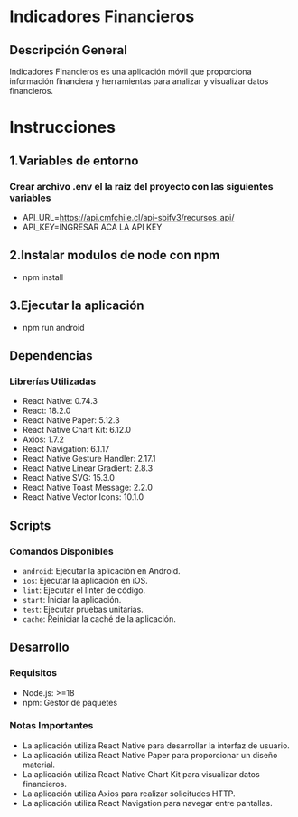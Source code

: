 # Indicadores Financieros

## Descripción General
Indicadores Financieros es una aplicación móvil que proporciona información financiera y herramientas para analizar y visualizar datos financieros.

# Instrucciones
## 1.Variables de entorno
### Crear archivo .env el la raiz del proyecto con las siguientes variables
- API_URL=https://api.cmfchile.cl/api-sbifv3/recursos_api/
- API_KEY=INGRESAR ACA LA API KEY

## 2.Instalar modulos de node con npm
- npm install

## 3.Ejecutar la aplicación
- npm run  android

## Dependencias
### Librerías Utilizadas
- React Native: 0.74.3
- React: 18.2.0
- React Native Paper: 5.12.3
- React Native Chart Kit: 6.12.0
- Axios: 1.7.2
- React Navigation: 6.1.17
- React Native Gesture Handler: 2.17.1
- React Native Linear Gradient: 2.8.3
- React Native SVG: 15.3.0
- React Native Toast Message: 2.2.0
- React Native Vector Icons: 10.1.0

## Scripts
### Comandos Disponibles
- `android`: Ejecutar la aplicación en Android.
- `ios`: Ejecutar la aplicación en iOS.
- `lint`: Ejecutar el linter de código.
- `start`: Iniciar la aplicación.
- `test`: Ejecutar pruebas unitarias.
- `cache`: Reiniciar la caché de la aplicación.

## Desarrollo
### Requisitos
- Node.js: >=18
- npm: Gestor de paquetes

### Notas Importantes
- La aplicación utiliza React Native para desarrollar la interfaz de usuario.
- La aplicación utiliza React Native Paper para proporcionar un diseño material.
- La aplicación utiliza React Native Chart Kit para visualizar datos financieros.
- La aplicación utiliza Axios para realizar solicitudes HTTP.
- La aplicación utiliza React Navigation para navegar entre pantallas.

